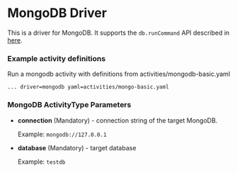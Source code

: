 # MongoDB Driver

This is a driver for MongoDB. It supports the `db.runCommand` API described in [here](https://docs.mongodb.com/manual/reference/command/).

### Example activity definitions

Run a mongodb activity with definitions from activities/mongodb-basic.yaml

    ... driver=mongodb yaml=activities/mongo-basic.yaml

### MongoDB ActivityType Parameters

- **connection** (Mandatory) - connection string of the target MongoDB.

    Example: `mongodb://127.0.0.1`

- **database** (Mandatory) - target database

    Example: `testdb`
